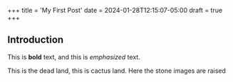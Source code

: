 +++
title = 'My First Post'
date = 2024-01-28T12:15:07-05:00
draft = true
+++

## Introduction
This is **bold** text, and this is *emphasized* text.

This is the dead land, this is cactus land.
Here the stone images are raised
